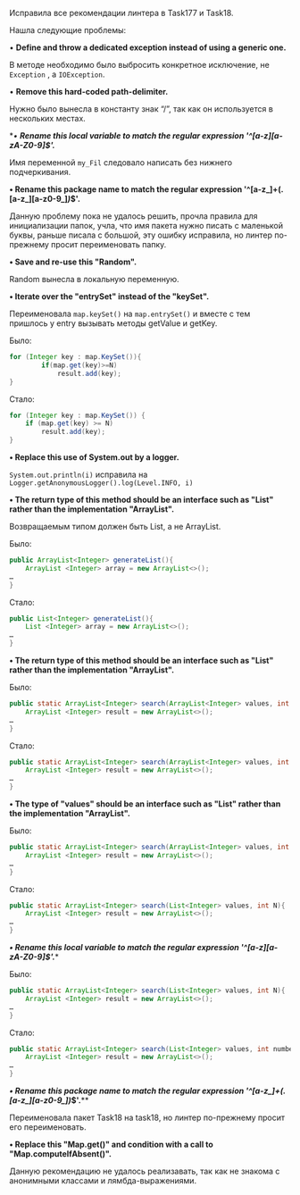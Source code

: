 Исправила все рекомендации линтера в Task177 и Task18.

Нашла следующие проблемы:

• **Define and throw a dedicated exception instead of using a generic one.**

В методе необходимо было выбросить конкретное исключение, не `Exception` , а `IOException`.

• **Remove this hard-coded path-delimiter.**

Нужно было вынесла в константу знак “/”, так как он используется в нескольких местах.

**• **Rename this local variable to match the regular expression '^[a-z][a-zA-Z0-9]*$'.****

Имя переменной `my_Fil` следовало написать без нижнего подчеркивания.

**• **Rename this package name to match the regular expression '^[a-z_]+(\.[a-z_][a-z0-9_]*)*$'.****

Данную проблему пока не удалось решить, прочла правила для инициализации папок, учла,
что имя пакета нужно писать с маленькой буквы, раньше писала с большой, эту ошибку исправила, но линтер по-прежнему просит переименовать папку.

**• **Save and re-use this "Random".****

Random вынесла в локальную переменную.

**• **Iterate over the "entrySet" instead of the "keySet".****

Переименовала `map.keySet()` на `map.entrySet()` и вместе с тем пришлось у entry вызывать методы getValue и getKey.

Было:
```java
for (Integer key : map.KeySet()){
        if(map.get(key)>=N)
            result.add(key);
}
```
Стало:
```java
for (Integer key : map.KeySet()) {
    if (map.get(key) >= N)
        result.add(key);
}
```
**• **Replace this use of System.out by a logger.****

`System.out.println(i)` исправила на `Logger.getAnonymousLogger().log(Level.INFO, i)`

**• **The return type of this method should be an interface such as "List" rather than the implementation "ArrayList".****

Возвращаемым типом должен быть List, а не ArrayList.

Было:
```java
public ArrayList<Integer> generateList(){
    ArrayList <Integer> array = new ArrayList<>();
…
}
```
Стало:
```java
public List<Integer> generateList(){
    List <Integer> array = new ArrayList<>();
…
}
```
**• **The return type of this method should be an interface such as "List" rather than the implementation "ArrayList".****

Было:
```java
public static ArrayList<Integer> search(ArrayList<Integer> values, int N){
    ArrayList <Integer> result = new ArrayList<>();
…
}
```
Стало:
```java
public static ArrayList<Integer> search(ArrayList<Integer> values, int N){
    ArrayList <Integer> result = new ArrayList<>();
…
}
```
****• The type of "values" should be an interface such as "List" rather than the implementation "ArrayList".****

Было:
```java
public static ArrayList<Integer> search(ArrayList<Integer> values, int N){
    ArrayList <Integer> result = new ArrayList<>();
…
}
```
Стало:
```java
public static ArrayList<Integer> search(List<Integer> values, int N){
    ArrayList <Integer> result = new ArrayList<>();
…
}
```
****• Rename this local variable to match the regular expression '^[a-z][a-zA-Z0-9]*$'.****

Было:
```java
public static ArrayList<Integer> search(List<Integer> values, int N){
    ArrayList <Integer> result = new ArrayList<>();
…
}
```
Стало:
```java
public static ArrayList<Integer> search(List<Integer> values, int number){
    ArrayList <Integer> result = new ArrayList<>();
…
}
```

****• Rename this package name to match the regular expression '^[a-z_]+(\.[a-z_][a-z0-9_]*)*$'.****

Переименовала пакет Task18 на task18, но линтер по-прежнему просит его переименовать.

**• Replace this "Map.get()" and condition with a call to "Map.computeIfAbsent()".**

Данную рекомендацию не удалось реализавать, так как не знакома с анонимными классами и лямбда-выражениями.